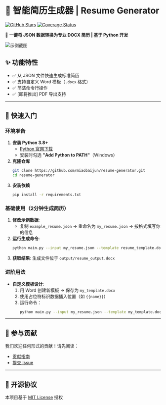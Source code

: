 # 📄 智能简历生成器 | Resume Generator 
[![GitHub Stars](https://img.shields.io/github/stars/miaobaijun/resume-generator?style=flat-square)](https://github.com/miaobaijun/resume-generator)
[![Coverage Status](https://coveralls.io/repos/github/miaobaijun/resume-generator/badge.svg?branch=main)](https://coveralls.io/github/miaobaijun/resume-generator)


🚀 **一键将 JSON 数据转换为专业 DOCX 简历 | 基于 Python 开发**  

![示例截图](docs/screenshot.png)  

## ✨ 功能特性  
- ✅ 从 JSON 文件快速生成标准简历  
- ✅ 支持自定义 Word 模板（`.docx` 格式）  
- ✅ 简洁命令行操作  
- ✅ [即将推出] PDF 导出支持  

---

## 🚀 快速入门  

### 环境准备  
1. **安装 Python 3.8+**  
   - [Python 官网下载](https://www.python.org/downloads/)  
   - 安装时勾选 **"Add Python to PATH"**（Windows）  
2. **克隆仓库**  
   ```bash  
   git clone https://github.com/miaobaijun/resume-generator.git  
   cd resume-generator  
   ```  
3. **安装依赖**  
   ```bash  
   pip install -r requirements.txt  
   ```  

### 基础使用（2分钟生成简历）  
1. **修改示例数据**:  
   - 复制 `example_resume.json` → 重命名为 `my_resume.json` → 按格式填写你的信息  
2. **运行生成命令**:  
   ```bash  
   python main.py --input my_resume.json --template resume_template.docx  
   ```  
3. **获取结果**: 生成文件位于 `output/resume_output.docx`  

### 进阶用法  
- **自定义模板设计**:  
  1. 用 Word 创建新模板 → 保存为 `my_template.docx`  
  2. 使用占位符标识数据插入位置（如 `{{name}}`）  
  3. 运行命令：  
     ```bash  
     python main.py --input my_resume.json --template my_template.docx  
     ```  

---

## 🤝 参与贡献  
我们欢迎任何形式的贡献！请先阅读：  
- [贡献指南](CONTRIBUTING.md)  
- [提交 Issue](https://github.com/miaobaijun/resume-generator/issues)  

---

## 📜 开源协议  
本项目基于 [MIT License](LICENSE) 授权  
